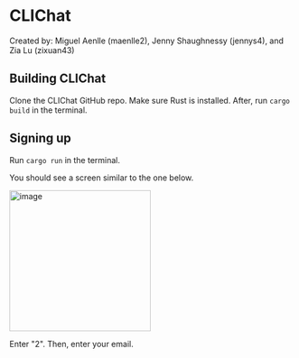 # CLIChat
Created by: 
Miguel Aenlle (maenlle2),
Jenny Shaughnessy (jennys4), and
Zia Lu (zixuan43)

## Building CLIChat
Clone the CLIChat GitHub repo. Make sure Rust is installed. After, run `cargo build` in the terminal. 

## Signing up
Run `cargo run` in the terminal. 

You should see a screen similar to the one below.

<img width="250" alt="image" src="https://github.com/user-attachments/assets/cbe04fb6-2a3b-41e3-9e45-62af2918a931">

Enter "2". Then, enter your email.
